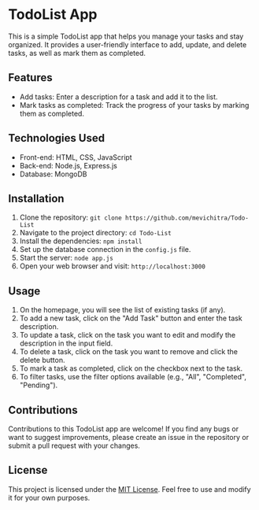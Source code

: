 # TodoList App

This is a simple TodoList app that helps you manage your tasks and stay organized. It provides a user-friendly interface to add, update, and delete tasks, as well as mark them as completed.

## Features
- Add tasks: Enter a description for a task and add it to the list.
- Mark tasks as completed: Track the progress of your tasks by marking them as completed.

## Technologies Used
- Front-end: HTML, CSS, JavaScript
- Back-end: Node.js, Express.js
- Database: MongoDB

## Installation

1. Clone the repository: `git clone https://github.com/mevichitra/Todo-List`
2. Navigate to the project directory: `cd Todo-List`
3. Install the dependencies: `npm install`
4. Set up the database connection in the `config.js` file.
5. Start the server: `node app.js`
6. Open your web browser and visit: `http://localhost:3000`

## Usage

1. On the homepage, you will see the list of existing tasks (if any).
2. To add a new task, click on the "Add Task" button and enter the task description.
3. To update a task, click on the task you want to edit and modify the description in the input field.
4. To delete a task, click on the task you want to remove and click the delete button.
5. To mark a task as completed, click on the checkbox next to the task.
6. To filter tasks, use the filter options available (e.g., "All", "Completed", "Pending").

## Contributions

Contributions to this TodoList app are welcome! If you find any bugs or want to suggest improvements, please create an issue in the repository or submit a pull request with your changes.

## License

This project is licensed under the [MIT License](https://opensource.org/licenses/MIT). Feel free to use and modify it for your own purposes.
